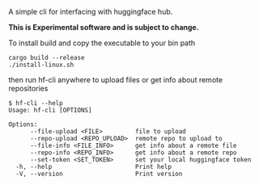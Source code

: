 A simple cli for interfacing with huggingface hub.

**This is Experimental software and is subject to change.**


To install build and copy the executable to your bin path

```
cargo build --release
./install-linux.sh
```


then run hf-cli anywhere to upload files or get info about remote repositories
```
$ hf-cli --help
Usage: hf-cli [OPTIONS]

Options:
      --file-upload <FILE>         file to upload
      --repo-upload <REPO_UPLOAD>  remote repo to upload to
      --file-info <FILE_INFO>      get info about a remote file
      --repo-info <REPO_INFO>      get info about a remote repo
      --set-token <SET_TOKEN>      set your local huggingface token
  -h, --help                       Print help
  -V, --version                    Print version
  ```
